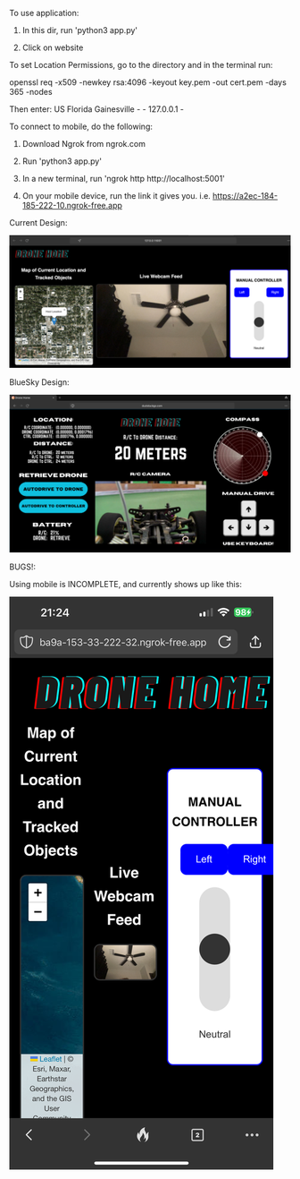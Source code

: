 To use application:

1. In this dir, run 'python3 app.py'

2. Click on website


To set Location Permissions, go to the directory and in the terminal run:

openssl req -x509 -newkey rsa:4096 -keyout key.pem -out cert.pem -days 365 -nodes

Then enter: US Florida Gainesville - - 127.0.0.1 -


To connect to mobile, do the following:

1. Download Ngrok from ngrok.com

2. Run 'python3 app.py'

3. In a new terminal, run 'ngrok http http://localhost:5001'

4. On your mobile device, run the link it gives you.
    i.e. https://a2ec-184-185-222-10.ngrok-free.app


Current Design:

![Connection Portal](./static/images/currentweb.png)


BlueSky Design:

![Controller Page](./static/images/mainpage.png)

BUGS!:

Using mobile is INCOMPLETE, and currently shows up like this:

![Moile Page](./static/images/mobileincomplete.png)



